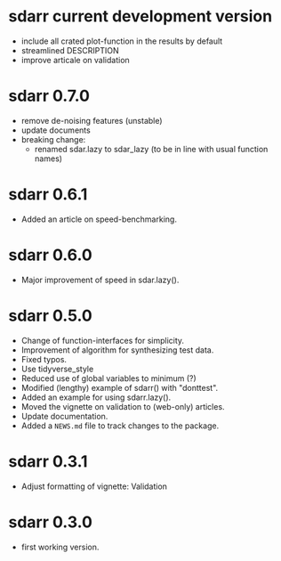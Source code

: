 # sdarr current development version

* include all crated plot-function in the results by default
* streamlined DESCRIPTION 
* improve articale on validation

# sdarr 0.7.0

* remove de-noising features (unstable)
* update documents
* breaking change:
  * renamed sdar.lazy to sdar_lazy (to be in line with usual function names)

# sdarr 0.6.1

* Added an article on speed-benchmarking.

# sdarr 0.6.0

* Major improvement of speed in sdar.lazy().

# sdarr 0.5.0

* Change of function-interfaces for simplicity.
* Improvement of algorithm for synthesizing test data.
* Fixed typos.
* Use tidyverse_style
* Reduced use of global variables to minimum (?)
* Modified (lengthy) example of sdarr() with "donttest".
* Added an example for using sdarr.lazy().
* Moved the vignette on validation to (web-only) articles.
* Update documentation.
* Added a `NEWS.md` file to track changes to the package.

# sdarr 0.3.1

* Adjust formatting of vignette: Validation

# sdarr 0.3.0

* first working version.

